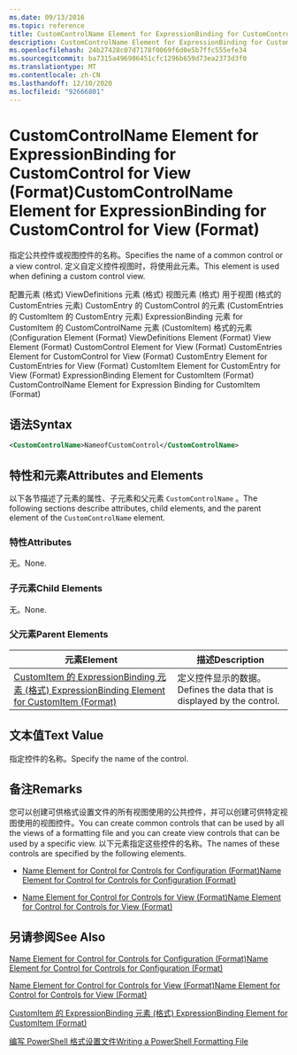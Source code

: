 ```yaml
---
ms.date: 09/13/2016
ms.topic: reference
title: CustomControlName Element for ExpressionBinding for CustomControl for View (Format)
description: CustomControlName Element for ExpressionBinding for CustomControl for View (Format)
ms.openlocfilehash: 24b27428c07d7178f0069f6d0e5b7ffc555efe34
ms.sourcegitcommit: ba7315a496986451cfc1296b659d73ea2373d3f0
ms.translationtype: MT
ms.contentlocale: zh-CN
ms.lasthandoff: 12/10/2020
ms.locfileid: "92666801"
---
```

# <a name="customcontrolname-element-for-expressionbinding-for-customcontrol-for-view-format"></a><span data-ttu-id="486ea-103">CustomControlName Element for ExpressionBinding for CustomControl for View (Format)</span><span class="sxs-lookup"><span data-stu-id="486ea-103">CustomControlName Element for ExpressionBinding for CustomControl for View (Format)</span></span>

<span data-ttu-id="486ea-104">指定公共控件或视图控件的名称。</span><span class="sxs-lookup"><span data-stu-id="486ea-104">Specifies the name of a common control or a view control.</span></span> <span data-ttu-id="486ea-105">定义自定义控件视图时，将使用此元素。</span><span class="sxs-lookup"><span data-stu-id="486ea-105">This element is used when defining a custom control view.</span></span>

<span data-ttu-id="486ea-106">配置元素 (格式) ViewDefinitions 元素 (格式) 视图元素 (格式) 用于视图 (格式的 CustomEntries 元素) CustomEntry 的 CustomControl 的元素 (CustomEntries 的 CustomItem 的 CustomEntry 元素) ExpressionBinding 元素 for CustomItem 的 CustomControlName 元素 (CustomItem) 格式的元素 (</span><span class="sxs-lookup"><span data-stu-id="486ea-106">Configuration Element (Format) ViewDefinitions Element (Format) View Element (Format) CustomControl Element for View (Format) CustomEntries Element for CustomControl for View (Format) CustomEntry Element for CustomEntries for View (Format) CustomItem Element for CustomEntry for View (Format) ExpressionBinding Element for CustomItem (Format) CustomControlName Element for Expression Binding for CustomItem (Format)</span></span>

## <a name="syntax"></a><span data-ttu-id="486ea-107">语法</span><span class="sxs-lookup"><span data-stu-id="486ea-107">Syntax</span></span>

```xml
<CustomControlName>NameofCustomControl</CustomControlName>
```

## <a name="attributes-and-elements"></a><span data-ttu-id="486ea-108">特性和元素</span><span class="sxs-lookup"><span data-stu-id="486ea-108">Attributes and Elements</span></span>

<span data-ttu-id="486ea-109">以下各节描述了元素的属性、子元素和父元素 `CustomControlName` 。</span><span class="sxs-lookup"><span data-stu-id="486ea-109">The following sections describe attributes, child elements, and the parent element of the `CustomControlName` element.</span></span>

### <a name="attributes"></a><span data-ttu-id="486ea-110">特性</span><span class="sxs-lookup"><span data-stu-id="486ea-110">Attributes</span></span>

<span data-ttu-id="486ea-111">无。</span><span class="sxs-lookup"><span data-stu-id="486ea-111">None.</span></span>

### <a name="child-elements"></a><span data-ttu-id="486ea-112">子元素</span><span class="sxs-lookup"><span data-stu-id="486ea-112">Child Elements</span></span>

<span data-ttu-id="486ea-113">无。</span><span class="sxs-lookup"><span data-stu-id="486ea-113">None.</span></span>

### <a name="parent-elements"></a><span data-ttu-id="486ea-114">父元素</span><span class="sxs-lookup"><span data-stu-id="486ea-114">Parent Elements</span></span>

|<span data-ttu-id="486ea-115">元素</span><span class="sxs-lookup"><span data-stu-id="486ea-115">Element</span></span>|<span data-ttu-id="486ea-116">描述</span><span class="sxs-lookup"><span data-stu-id="486ea-116">Description</span></span>|
|-------------|-----------------|
|[<span data-ttu-id="486ea-117">CustomItem 的 ExpressionBinding 元素 (格式) </span><span class="sxs-lookup"><span data-stu-id="486ea-117">ExpressionBinding Element for CustomItem (Format)</span></span>](./expressionbinding-element-for-customitem-for-controls-for-configuration-format.md)|<span data-ttu-id="486ea-118">定义控件显示的数据。</span><span class="sxs-lookup"><span data-stu-id="486ea-118">Defines the data that is displayed by the control.</span></span>|

## <a name="text-value"></a><span data-ttu-id="486ea-119">文本值</span><span class="sxs-lookup"><span data-stu-id="486ea-119">Text Value</span></span>

<span data-ttu-id="486ea-120">指定控件的名称。</span><span class="sxs-lookup"><span data-stu-id="486ea-120">Specify the name of the control.</span></span>

## <a name="remarks"></a><span data-ttu-id="486ea-121">备注</span><span class="sxs-lookup"><span data-stu-id="486ea-121">Remarks</span></span>

<span data-ttu-id="486ea-122">您可以创建可供格式设置文件的所有视图使用的公共控件，并可以创建可供特定视图使用的视图控件。</span><span class="sxs-lookup"><span data-stu-id="486ea-122">You can create common controls that can be used by all the views of a formatting file and you can create view controls that can be used by a specific view.</span></span> <span data-ttu-id="486ea-123">以下元素指定这些控件的名称。</span><span class="sxs-lookup"><span data-stu-id="486ea-123">The names of these controls are specified by the following elements.</span></span>

- [<span data-ttu-id="486ea-124">Name Element for Control for Controls for Configuration (Format)</span><span class="sxs-lookup"><span data-stu-id="486ea-124">Name Element for Control for Controls for Configuration (Format)</span></span>](./name-element-for-control-for-controls-for-configuration-format.md)

- [<span data-ttu-id="486ea-125">Name Element for Control for Controls for View (Format)</span><span class="sxs-lookup"><span data-stu-id="486ea-125">Name Element for Control for Controls for View (Format)</span></span>](./name-element-for-control-for-controls-for-view-format.md)

## <a name="see-also"></a><span data-ttu-id="486ea-126">另请参阅</span><span class="sxs-lookup"><span data-stu-id="486ea-126">See Also</span></span>

[<span data-ttu-id="486ea-127">Name Element for Control for Controls for Configuration (Format)</span><span class="sxs-lookup"><span data-stu-id="486ea-127">Name Element for Control for Controls for Configuration (Format)</span></span>](./name-element-for-control-for-controls-for-configuration-format.md)

[<span data-ttu-id="486ea-128">Name Element for Control for Controls for View (Format)</span><span class="sxs-lookup"><span data-stu-id="486ea-128">Name Element for Control for Controls for View (Format)</span></span>](./name-element-for-control-for-controls-for-view-format.md)

[<span data-ttu-id="486ea-129">CustomItem 的 ExpressionBinding 元素 (格式) </span><span class="sxs-lookup"><span data-stu-id="486ea-129">ExpressionBinding Element for CustomItem (Format)</span></span>](./expressionbinding-element-for-customitem-for-controls-for-configuration-format.md)

[<span data-ttu-id="486ea-130">编写 PowerShell 格式设置文件</span><span class="sxs-lookup"><span data-stu-id="486ea-130">Writing a PowerShell Formatting File</span></span>](./writing-a-powershell-formatting-file.md)
